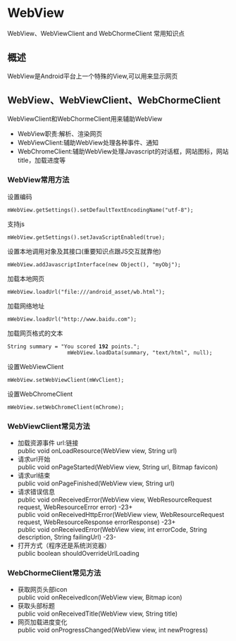 # WebView
WebView、WebViewClient and WebChormeClient 常用知识点
## 概述
WebView是Android平台上一个特殊的View,可以用来显示网页
## WebView、WebViewClient、WebChormeClient
WebViewClient和WebChormeClient用来辅助WebView
* WebView职责:解析、渲染网页
* WebViewClient:辅助WebView处理各种事件、通知
* WebChromeClient:辅助WebView处理Javascript的对话框，网站图标，网站title，加载进度等

### WebView常用方法
设置编码
<pre><code>mWebView.getSettings().setDefaultTextEncodingName("utf-8");</code></pre>
支持js
<pre><code>mWebView.getSettings().setJavaScriptEnabled(true);</code></pre>
设置本地调用对象及其接口(重要知识点跟JS交互就靠他)
<pre><code>mWebView.addJavascriptInterface(new Object(), "myObj");</code></pre>
加载本地网页
<pre><code>mWebView.loadUrl("file:///android_asset/wb.html");</code></pre>
加载网络地址
<pre><code>mWebView.loadUrl("http://www.baidu.com");</code></pre>
加载网页格式的文本
<pre><code>String summary = "<html><body>You scored <b>192</b> points.</body></html>";
                   mWebView.loadData(summary, "text/html", null);</code></pre>
设置WebViewClient
<pre><code>mWebView.setWebViewClient(mWvClient);</code></pre>
设置WebChromeClient
<pre><code>mWebView.setWebChromeClient(mChrome);</code></pre>
### WebViewClient常见方法
* 加载资源事件 url:链接<br/>
  public void onLoadResource(WebView view, String url)
* 请求url开始<br/>
  public void onPageStarted(WebView view, String url, Bitmap favicon)
* 请求url结束<br/>
  public void onPageFinished(WebView view, String url)
* 请求错误信息<br/>
  public void onReceivedError(WebView view, WebResourceRequest request, WebResourceError error)  -23+<br/>
  public void onReceivedHttpError(WebView view, WebResourceRequest request, WebResourceResponse errorResponse)  -23+<br/>
  public void onReceivedError(WebView view, int errorCode, String description, String failingUrl)  -23-
* 打开方式（程序还是系统浏览器）<br/>
  public boolean shouldOverrideUrlLoading
### WebChormeClient常见方法
* 获取网页头部icon<br/>
  public void onReceivedIcon(WebView view, Bitmap icon)
* 获取头部标题<br/>
  public void onReceivedTitle(WebView view, String title)
* 网页加载进度变化<br/>
  public void onProgressChanged(WebView view, int newProgress)
